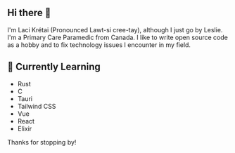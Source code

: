 ## Hi there 👋

I'm Laci Krétai (Pronounced Lawt-si cree-tay), although I just go by Leslie. 
I'm a Primary Care Paramedic from Canada.
I like to write open source code as a hobby and to fix technology issues I encounter in my field.

<!--
## 🔭 Current Work

- [Briefly describe your current work and projects here]
-->
## 🌱 Currently Learning

- Rust
- C
- Tauri
- Tailwind CSS
- Vue
- React
- Elixir
<!--
## 💬 Ask me about

- [List topics you're knowledgeable about and would be happy to answer questions on]


## 📫 How to reach me

- [Provide contact information or links to social media profiles]

## ⚡ Fun fact

- [Share a fun fact about yourself]
-->

Thanks for stopping by!

